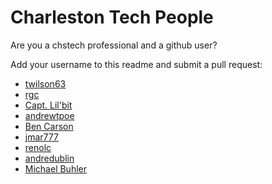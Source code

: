 # Charleston Tech People

Are you a chstech professional and a github user?

Add your username to this readme and submit a pull request:

- [twilson63](https://github.com/twilson63)
- [rgc](https://github.com/rgc)
- [Capt. Lil'bit](https://github.com/shrimpnbits)
- [andrewtpoe](https://github.com/andrewtpoe)
- [Ben Carson](https://github.com/catsandcode)
- [jmar777](https://github.com/jmar777)
- [renolc](https://github.com/renolc)
- [andredublin](https://github.com/andredublin)
- [Michael Buhler](https://github.com/MichaelBuhler)
